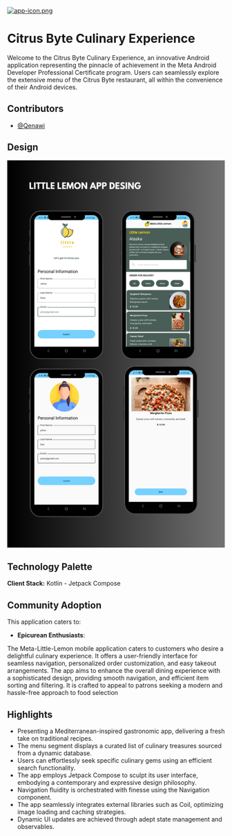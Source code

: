 [![app-icon.png](https://i.postimg.cc/K8TgbQs8/logo.png)](https://postimg.cc/DS2zdQT9)
# Citrus Byte Culinary Experience

Welcome to the Citrus Byte Culinary Experience, an innovative Android application representing the pinnacle of achievement in the Meta Android Developer Professional Certificate program. Users can seamlessly explore the extensive menu of the Citrus Byte restaurant, all within the convenience of their Android devices.

## Contributors

- [@Qenawi](https://www.github.com/Qenawi)

## Design 

![Screens-Preview.png](https://raw.githubusercontent.com/Qenawi/meta_little_lemon/master/app/src/main/assets/story.png)

## Technology Palette

**Client Stack:** Kotlin - Jetpack Compose

## Community Adoption

This application caters to:

- **Epicurean Enthusiasts**:

The Meta-Little-Lemon mobile application caters to customers who desire a delightful culinary experience. It offers a user-friendly interface for seamless navigation, personalized order customization, and easy takeout arrangements. The app aims to enhance the overall dining experience with a sophisticated design, providing smooth navigation, and efficient item sorting and filtering. It is crafted to appeal to patrons seeking a modern and hassle-free approach to food selection

## Highlights

* Presenting a Mediterranean-inspired gastronomic app, delivering a fresh take on traditional recipes.
* The menu segment displays a curated list of culinary treasures sourced from a dynamic database.
* Users can effortlessly seek specific culinary gems using an efficient search functionality.
* The app employs Jetpack Compose to sculpt its user interface, embodying a contemporary and expressive design philosophy.
* Navigation fluidity is orchestrated with finesse using the Navigation component.
* The app seamlessly integrates external libraries such as Coil, optimizing image loading and caching strategies.
* Dynamic UI updates are achieved through adept state management and observables.